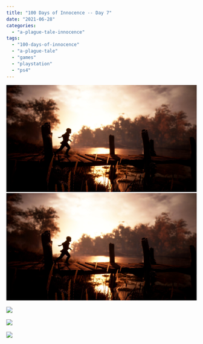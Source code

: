 ```yaml
---
title: "100 Days of Innocence -- Day 7"
date: "2021-06-28"
categories: 
  - "a-plague-tale-innocence"
tags: 
  - "100-days-of-innocence"
  - "a-plague-tale"
  - "games"
  - "playstation"
  - "ps4"
---
```


[![](images/E4_aCZmWYAEfMko-scaled-1.jpeg)](images/E4_aCZmWYAEfMko-scaled-1.jpeg)
[![](images/E4_aCZmWYAEfMko-scaled-1.jpeg)](images/E4_aCZmWYAEfMko-scaled-1.jpeg)

[![](images/E4_aFLIWEAgT4nM-scaled-1.jpeg)](https://davidpeach.me/wp-content/uploads/2021/07/E4_aFLIWEAgT4nM-scaled-1.jpeg)

[![](images/E4_aIYPX0AAEofN-scaled-1.jpeg)](https://davidpeach.me/wp-content/uploads/2021/07/E4_aIYPX0AAEofN-scaled-1.jpeg)

[![](images/E4_aLEHWYAcjXeQ-scaled-1-1.jpeg)](https://davidpeach.me/wp-content/uploads/2021/07/E4_aLEHWYAcjXeQ-scaled-1-1.jpeg)
